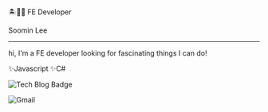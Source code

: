 

🏝🐚🌊 FE Developer

Soomin Lee

***

hi, I'm a FE developer looking for fascinating things I can do!

 ✨Javascript 
 ✨C#



![Tech Blog Badge](https://img.shields.io/badge/Blog-SoomingWorld-%2365eef1)

![Gmail](https://img.shields.io/badge/Gmail-here-red)

